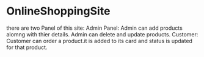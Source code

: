 # OnlineShoppingSite
there are two Panel of this site:
Admin Panel:
Admin can add products alomng with thier details.
Admin can delete and update products.
Customer:
Customer can order a product.it is added to its card and status is updated for that product.

